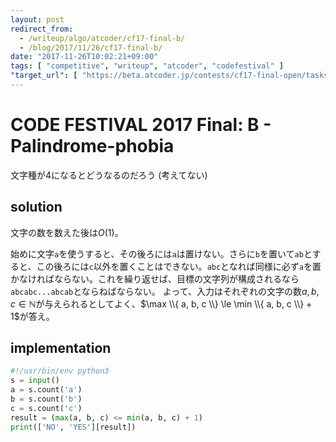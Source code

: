 ```yaml
---
layout: post
redirect_from:
  - /writeup/algo/atcoder/cf17-final-b/
  - /blog/2017/11/26/cf17-final-b/
date: "2017-11-26T10:02:21+09:00"
tags: [ "competitive", "writeup", "atcoder", "codefestival" ]
"target_url": [ "https://beta.atcoder.jp/contests/cf17-final-open/tasks/cf17_final_b" ]
---
```


# CODE FESTIVAL 2017 Final: B - Palindrome-phobia

文字種が$4$になるとどうなるのだろう (考えてない)

## solution

文字の数を数えた後は$O(1)$。

始めに文字`a`を使うすると、その後ろには`a`は置けない。さらに`b`を置いて`ab`とすると、この後ろには`c`以外を置くことはできない。`abc`となれば同様に必ず`a`を置かなければならない。これを繰り返せば、目標の文字列が構成されるなら`abcabc...abcab`とならねばならない。
よって、入力はそれぞれの文字の数$a, b, c \in \mathbb{N}$が与えられるとしてよく、$\max \\{ a, b, c \\} \le \min \\{ a, b, c \\} + 1$が答え。

## implementation

``` python
#!/usr/bin/env python3
s = input()
a = s.count('a')
b = s.count('b')
c = s.count('c')
result = (max(a, b, c) <= min(a, b, c) + 1)
print(['NO', 'YES'][result])
```
